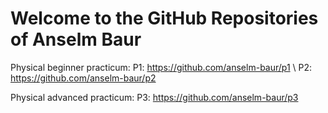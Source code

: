 # Welcome to the GitHub Repositories of Anselm Baur


Physical beginner practicum:
P1: https://github.com/anselm-baur/p1 \\
P2: https://github.com/anselm-baur/p2

Physical advanced practicum:
P3: https://github.com/anselm-baur/p3
